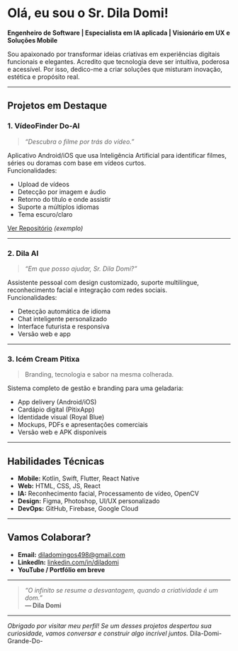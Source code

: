 # Olá, eu sou o Sr. Dila Domi!

**Engenheiro de Software | Especialista em IA aplicada | Visionário em UX e Soluções Mobile**

Sou apaixonado por transformar ideias criativas em experiências digitais funcionais e elegantes. Acredito que tecnologia deve ser intuitiva, poderosa e acessível. Por isso, dedico-me a criar soluções que misturam inovação, estética e propósito real.

---

## **Projetos em Destaque**

### **1. VídeoFinder Do-AI**
> *“Descubra o filme por trás do vídeo.”*

Aplicativo Android/iOS que usa Inteligência Artificial para identificar filmes, séries ou doramas com base em vídeos curtos.  
Funcionalidades:
- Upload de vídeos
- Detecção por imagem e áudio
- Retorno do título e onde assistir
- Suporte a múltiplos idiomas
- Tema escuro/claro

[Ver Repositório](https://github.com/DilaDomi/VideoFinder-DoAI) *(exemplo)*

---

### **2. Dila AI**
> *“Em que posso ajudar, Sr. Dila Domi?”*

Assistente pessoal com design customizado, suporte multilíngue, reconhecimento facial e integração com redes sociais.  
Funcionalidades:
- Detecção automática de idioma
- Chat inteligente personalizado
- Interface futurista e responsiva
- Versão web e app

---

### **3. Icém Cream Pitixa**
> Branding, tecnologia e sabor na mesma colherada.

Sistema completo de gestão e branding para uma geladaria:
- App delivery (Android/iOS)
- Cardápio digital (PitixApp)
- Identidade visual (Royal Blue)
- Mockups, PDFs e apresentações comerciais
- Versão web e APK disponíveis

---

## **Habilidades Técnicas**

- **Mobile:** Kotlin, Swift, Flutter, React Native  
- **Web:** HTML, CSS, JS, React  
- **IA:** Reconhecimento facial, Processamento de vídeo, OpenCV  
- **Design:** Figma, Photoshop, UI/UX personalizado  
- **DevOps:** GitHub, Firebase, Google Cloud  

---

## **Vamos Colaborar?**

- **Email:** [diladomingos498@gmail.com](mailto:diladomingos498@gmail.com)
- **LinkedIn:** [linkedin.com/in/diladomi](https://linkedin.com/in/seulinkaqui)
- **YouTube / Portfólio em breve**

---

> _“O infinito se resume a desvantagem, quando a criatividade é um dom.”_  
> **— Dila Domi**

---

_Obrigado por visitar meu perfil! Se um desses projetos despertou sua curiosidade, vamos conversar e construir algo incrível juntos._ Dila-Domi-Grande-Do-
